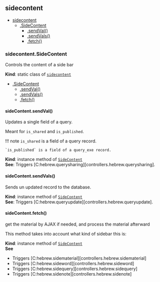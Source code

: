 <a name="module_sidecontent"></a>

## sidecontent

* [sidecontent](#module_sidecontent)
    * [.SideContent](#module_sidecontent.SideContent)
        * [.sendVal()](#module_sidecontent.SideContent+sendVal)
        * [.sendVals()](#module_sidecontent.SideContent+sendVals)
        * [.fetch()](#module_sidecontent.SideContent+fetch)

<a name="module_sidecontent.SideContent"></a>

### sidecontent.SideContent
Controls the content of a side bar

**Kind**: static class of [<code>sidecontent</code>](#module_sidecontent)  

* [.SideContent](#module_sidecontent.SideContent)
    * [.sendVal()](#module_sidecontent.SideContent+sendVal)
    * [.sendVals()](#module_sidecontent.SideContent+sendVals)
    * [.fetch()](#module_sidecontent.SideContent+fetch)

<a name="module_sidecontent.SideContent+sendVal"></a>

#### sideContent.sendVal()
Updates a single field of a query.

Meant for `is_shared` and `is_published`.

!!! note
    `is_shared` is a field of a query record.

    `is_published` is a field of a query_exe record.

**Kind**: instance method of [<code>SideContent</code>](#module_sidecontent.SideContent)  
**See**: Triggers [C:hebrew.querysharing][controllers.hebrew.querysharing].  
<a name="module_sidecontent.SideContent+sendVals"></a>

#### sideContent.sendVals()
Sends un updated record to the database.

**Kind**: instance method of [<code>SideContent</code>](#module_sidecontent.SideContent)  
**See**: Triggers [C:hebrew.queryupdate][controllers.hebrew.queryupdate].  
<a name="module_sidecontent.SideContent+fetch"></a>

#### sideContent.fetch()
get the material by AJAX if needed, and process the material afterward

This method takes into account what kind of sidebar this is:

**Kind**: instance method of [<code>SideContent</code>](#module_sidecontent.SideContent)  
**See**

- Triggers [C:hebrew.sidematerial][controllers.hebrew.sidematerial]
- Triggers [C:hebrew.sideword][controllers.hebrew.sideword]
- Triggers [C:hebrew.sidequery][controllers.hebrew.sidequery]
- Triggers [C:hebrew.sidenote][controllers.hebrew.sidenote]

